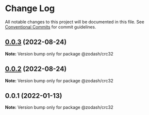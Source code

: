 # Change Log

All notable changes to this project will be documented in this file.
See [Conventional Commits](https://conventionalcommits.org) for commit guidelines.

## [0.0.3](https://github.com/zcorky/zodash/compare/@zodash/crc32@0.0.2...@zodash/crc32@0.0.3) (2022-08-24)

**Note:** Version bump only for package @zodash/crc32





## [0.0.2](https://github.com/zcorky/zodash/compare/@zodash/crc32@0.0.1...@zodash/crc32@0.0.2) (2022-08-24)

**Note:** Version bump only for package @zodash/crc32





## 0.0.1 (2022-01-13)

**Note:** Version bump only for package @zodash/crc32
